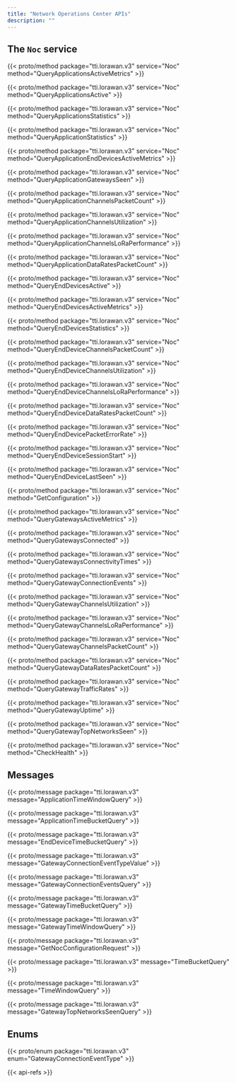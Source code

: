 ```yaml
---
title: "Network Operations Center APIs"
description: ""
---
```


## The `Noc` service

{{< proto/method package="tti.lorawan.v3" service="Noc" method="QueryApplicationsActiveMetrics" >}}

{{< proto/method package="tti.lorawan.v3" service="Noc" method="QueryApplicationsActive" >}}

{{< proto/method package="tti.lorawan.v3" service="Noc" method="QueryApplicationsStatistics" >}}

{{< proto/method package="tti.lorawan.v3" service="Noc" method="QueryApplicationStatistics" >}}

{{< proto/method package="tti.lorawan.v3" service="Noc" method="QueryApplicationEndDevicesActiveMetrics" >}}

{{< proto/method package="tti.lorawan.v3" service="Noc" method="QueryApplicationGatewaysSeen" >}}

{{< proto/method package="tti.lorawan.v3" service="Noc" method="QueryApplicationChannelsPacketCount" >}}

{{< proto/method package="tti.lorawan.v3" service="Noc" method="QueryApplicationChannelsUtilization" >}}

{{< proto/method package="tti.lorawan.v3" service="Noc" method="QueryApplicationChannelsLoRaPerformance" >}}

{{< proto/method package="tti.lorawan.v3" service="Noc" method="QueryApplicationDataRatesPacketCount" >}}

{{< proto/method package="tti.lorawan.v3" service="Noc" method="QueryEndDevicesActive" >}}

{{< proto/method package="tti.lorawan.v3" service="Noc" method="QueryEndDevicesActiveMetrics" >}}

{{< proto/method package="tti.lorawan.v3" service="Noc" method="QueryEndDevicesStatistics" >}}

{{< proto/method package="tti.lorawan.v3" service="Noc" method="QueryEndDeviceChannelsPacketCount" >}}

{{< proto/method package="tti.lorawan.v3" service="Noc" method="QueryEndDeviceChannelsUtilization" >}}

{{< proto/method package="tti.lorawan.v3" service="Noc" method="QueryEndDeviceChannelsLoRaPerformance" >}}

{{< proto/method package="tti.lorawan.v3" service="Noc" method="QueryEndDeviceDataRatesPacketCount" >}}

{{< proto/method package="tti.lorawan.v3" service="Noc" method="QueryEndDevicePacketErrorRate" >}}

{{< proto/method package="tti.lorawan.v3" service="Noc" method="QueryEndDeviceSessionStart" >}}

{{< proto/method package="tti.lorawan.v3" service="Noc" method="QueryEndDeviceLastSeen" >}}

{{< proto/method package="tti.lorawan.v3" service="Noc" method="GetConfiguration" >}}

{{< proto/method package="tti.lorawan.v3" service="Noc" method="QueryGatewaysActiveMetrics" >}}

{{< proto/method package="tti.lorawan.v3" service="Noc" method="QueryGatewaysConnected" >}}

{{< proto/method package="tti.lorawan.v3" service="Noc" method="QueryGatewaysConnectivityTimes" >}}

{{< proto/method package="tti.lorawan.v3" service="Noc" method="QueryGatewayConnectionEvents" >}}

{{< proto/method package="tti.lorawan.v3" service="Noc" method="QueryGatewayChannelsUtilization" >}}

{{< proto/method package="tti.lorawan.v3" service="Noc" method="QueryGatewayChannelsLoRaPerformance" >}}

{{< proto/method package="tti.lorawan.v3" service="Noc" method="QueryGatewayChannelsPacketCount" >}}

{{< proto/method package="tti.lorawan.v3" service="Noc" method="QueryGatewayDataRatesPacketCount" >}}

{{< proto/method package="tti.lorawan.v3" service="Noc" method="QueryGatewayTrafficRates" >}}

{{< proto/method package="tti.lorawan.v3" service="Noc" method="QueryGatewayUptime" >}}

{{< proto/method package="tti.lorawan.v3" service="Noc" method="QueryGatewayTopNetworksSeen" >}}

{{< proto/method package="tti.lorawan.v3" service="Noc" method="CheckHealth" >}}

## Messages

{{< proto/message package="tti.lorawan.v3" message="ApplicationTimeWindowQuery" >}}

{{< proto/message package="tti.lorawan.v3" message="ApplicationTimeBucketQuery" >}}

{{< proto/message package="tti.lorawan.v3" message="EndDeviceTimeBucketQuery" >}}

{{< proto/message package="tti.lorawan.v3" message="GatewayConnectionEventTypeValue" >}}

{{< proto/message package="tti.lorawan.v3" message="GatewayConnectionEventsQuery" >}}

{{< proto/message package="tti.lorawan.v3" message="GatewayTimeBucketQuery" >}}

{{< proto/message package="tti.lorawan.v3" message="GatewayTimeWindowQuery" >}}

{{< proto/message package="tti.lorawan.v3" message="GetNocConfigurationRequest" >}}

{{< proto/message package="tti.lorawan.v3" message="TimeBucketQuery" >}}

{{< proto/message package="tti.lorawan.v3" message="TimeWindowQuery" >}}

{{< proto/message package="tti.lorawan.v3" message="GatewayTopNetworksSeenQuery" >}}

## Enums

{{< proto/enum package="tti.lorawan.v3" enum="GatewayConnectionEventType" >}}

{{< api-refs >}}

